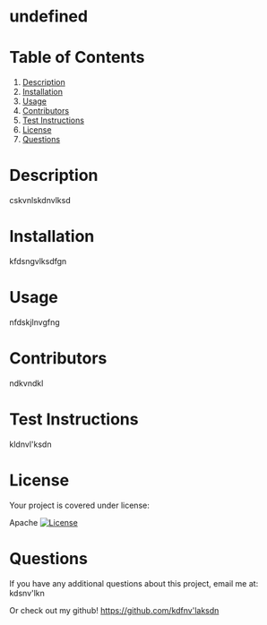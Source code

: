 
   # undefined
   # Table of Contents
   1. [Description](#description)
   2. [Installation](#installation)
   3. [Usage](#usage)
   4. [Contributors](#contributors)
   5. [Test Instructions](#testInstructions)
   6. [License](#license)
   7. [Questions](#questions)
   # Description
  cskvnlskdnvlksd
  # Installation
  kfdsngvlksdfgn
  # Usage
  nfdskjlnvgfng
  # Contributors
  ndkvndkl
  # Test Instructions
  kldnvl'ksdn
  # License
  Your project is covered under license:

  Apache 
  [![License](https://img.shields.io/badge/License-Apache_2.0-blue.svg)](https://opensource.org/licenses/Apache-2.0)

  # Questions
  If you have any additional questions about this project, email me at:
  kdsnv'lkn 

  Or check out my github!
 https://github.com/kdfnv'laksdn

